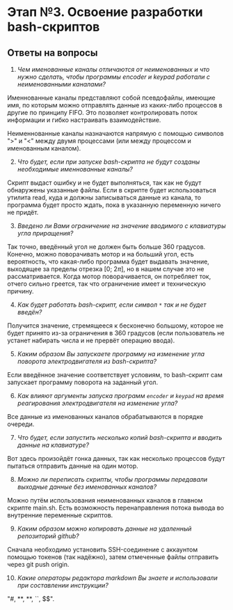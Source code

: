 # Этап №3. Освоение разработки bash-скриптов

## Ответы на вопросы

1. *Чем именованные каналы отличаются
от неименованных и что нужно сделать,
чтобы программы encoder и keypad работали
с неименованными каналами?*

Именнованные каналы представляют собой псевдофайлы, имеющие имя, по которым можно отправлять
данные из каких-либо процессов в другие по принципу FIFO. Это позволяет контролировать
поток информации и гибко настраивать взаимодействие.

Неименнованные каналы назначаются напрямую с помощью символов ">" и "<" между двумя
процессами (или между процессом и именованным каналом). 

2. *Что будет, если при запуске bash-скрипта не будут созданы необходимые именнованные каналы?*

Скрипт выдаст ошибку и не будет выполняться, так как не будут обнаружены указанные файлы.
Если в скрипте будет использоваться утилита read, куда и должны записываться данные из канала,
то программа будет просто ждать, пока в указанную переменную ничего не придёт.

3. *Введено ли Вами ограничение на значение вводимого с клавиатуры угла приращения?*

Так точно, введённый угол не должен быть больше 360 градусов. Конечно, можно поворачивать мотор и на больший угол,
есть вероятность, что какая-либо программа будет выдавать значение, выходящее за пределы отрезка [0; 2$\pi$], но
в нашем случае это не рассматривается. Когда мотор поворачивается, он потребляет ток, отчего сильно греется, так
что ограничение имеет и техническую причину.

4. *Как будет работать bash-скрипт, если символ `*` так и не будет введён?*

Получится значение, стремящееся к бесконечно большому, которое не будет принято из-за ограничения в 360 градусов
(если пользователь не устанет набирать числа и не прервёт операцию ввода).

5. *Каким образом Вы запускаете программу на изменение угла поворота электродвигателя из bash-скрипта?*

Если введённое значение соответствует условиям, то bash-скрипт сам запускает программу поворота на заданный угол.

6. *Как влияют аргументы запуска программ `encoder` и `keypad` на время реагирования электродвигателя на изменение угла?*

Все данные из именованных каналов обрабатываются в порядке очереди.

7. *Что будет, если запустить несколько копий bash-скрипта и вводить данные на клавиатуре?*

Вот здесь произойдёт гонка данных, так как несколько процессов будут пытаться отправить данные на один мотор.

8. *Можно ли переписать скрипты, чтобы программы передавали выходные данные без именованных каналов?*

Можно путём использования неименованных каналов в главном скрипте main.sh. Есть возможность перенаправления потока вывода
во внутренние переменные скриптов.

9. *Каким образом можно копировать данные на удаленный репозиторий github?*

Сначала необходимо установить SSH-соединение с аккаунтом помощью токенов (так надёжно), затем отмеченные файлы отправить
через git push origin.

10. *Какие операторы редактора markdown Вы знаете и использовали при составлении инструкции?*

"#, **, **, ``, $$". 
